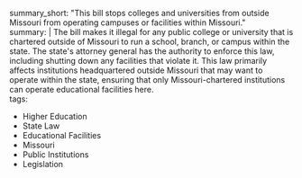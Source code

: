 summary_short: "This bill stops colleges and universities from outside Missouri from operating campuses or facilities within Missouri."  
summary: |
  The bill makes it illegal for any public college or university that is chartered outside of Missouri to run a school, branch, or campus within the state. The state's attorney general has the authority to enforce this law, including shutting down any facilities that violate it. This law primarily affects institutions headquartered outside Missouri that may want to operate within the state, ensuring that only Missouri-chartered institutions can operate educational facilities here.  
tags:
  - Higher Education
  - State Law
  - Educational Facilities
  - Missouri
  - Public Institutions
  - Legislation
